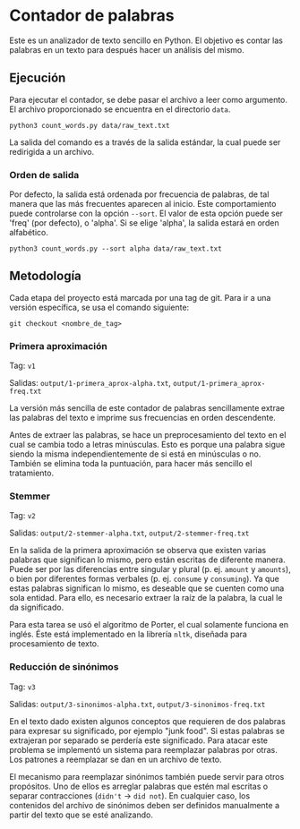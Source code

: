 # Contador de palabras

Este es un analizador de texto sencillo en Python. El objetivo es contar las palabras en un texto para después hacer un análisis del mismo.

## Ejecución

Para ejecutar el contador, se debe pasar el archivo a leer como argumento. El archivo proporcionado se encuentra en el directorio `data`.

    python3 count_words.py data/raw_text.txt

La salida del comando es a través de la salida estándar, la cual puede ser redirigida a un archivo.

### Orden de salida

Por defecto, la salida está ordenada por frecuencia de palabras, de tal manera que las más frecuentes aparecen al inicio. Este comportamiento puede controlarse con la opción `--sort`. El valor de esta opción puede ser 'freq' (por defecto), o 'alpha'. Si se elige 'alpha', la salida estará en orden alfabético.

    python3 count_words.py --sort alpha data/raw_text.txt

## Metodología

Cada etapa del proyecto está marcada por una tag de git. Para ir a una versión específica, se usa el comando siguiente:

    git checkout <nombre_de_tag>

### Primera aproximación

Tag: `v1`

Salidas: `output/1-primera_aprox-alpha.txt`, `output/1-primera_aprox-freq.txt`

La versión más sencilla de este contador de palabras sencillamente extrae las palabras del texto e imprime sus frecuencias en orden descendente.

Antes de extraer las palabras, se hace un preprocesamiento del texto en el cual se cambia todo a letras minúsculas. Esto es porque una palabra sigue siendo la misma independientemente de si está en minúsculas o no. También se elimina toda la puntuación, para hacer más sencillo el tratamiento.

### Stemmer

Tag: `v2`

Salidas: `output/2-stemmer-alpha.txt`, `output/2-stemmer-freq.txt`

En la salida de la primera aproximación se observa que existen varias palabras que significan lo mismo, pero están escritas de diferente manera. Puede ser por las diferencias entre singular y plural (p. ej. `amount` y `amounts`), o bien por diferentes formas verbales (p. ej. `consume` y `consuming`). Ya que estas palabras significan lo mismo, es deseable que se cuenten como una sola entidad. Para ello, es necesario extraer la raíz de la palabra, la cual le da significado.

Para esta tarea se usó el algoritmo de Porter, el cual solamente funciona en inglés. Éste está implementado en la librería `nltk`, diseñada para procesamiento de texto.

### Reducción de sinónimos

Tag: `v3`

Salidas: `output/3-sinonimos-alpha.txt`, `output/3-sinonimos-freq.txt`

En el texto dado existen algunos conceptos que requieren de dos palabras para expresar su significado, por ejemplo "junk food". Si estas palabras se extrajeran por separado se perdería este significado. Para atacar este problema se implementó un sistema para reemplazar palabras por otras. Los patrones a reemplazar se dan en un archivo de texto.

El mecanismo para reemplazar sinónimos también puede servir para otros propósitos. Uno de ellos  es arreglar palabras que estén mal escritas o separar contracciones (`didn't` -> `did not`). En cualquier caso, los contenidos del archivo de sinónimos deben ser definidos manualmente a partir del texto que se esté analizando.
